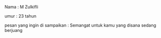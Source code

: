 Nama : M Zulkifli


umur : 23 tahun


pesan yang ingin di sampaikan : Semangat untuk  kamu yang disana sedang berjuang
